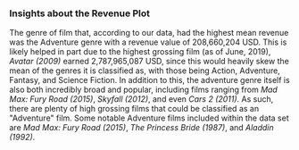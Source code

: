 ### Insights about the Revenue Plot

The genre of film that, according to our data, had the highest mean
revenue was the Adventure genre with a revenue value of 208,660,204 USD.
This is likely helped in part due to the highest grossing film (as of June, 2019), _Avatar (2009)_ earned 2,787,965,087 USD, since this would heavily skew the mean of the genres it is
classified as, with those being Action, Adventure, Fantasy, and Science Fiction. In addition
to this, the adventure genre itself is also both incredibly broad and popular, including
films ranging from _Mad Max: Fury Road (2015)_, _Skyfall (2012)_, and even _Cars 2 (2011)_.
As such, there are plenty of high grossing films that could be classified as an "Adventure"
film. Some notable Adventure films included within the data set are _Mad Max: Fury Road (2015)_,
_The Princess Bride (1987)_, and _Aladdin (1992)_.
